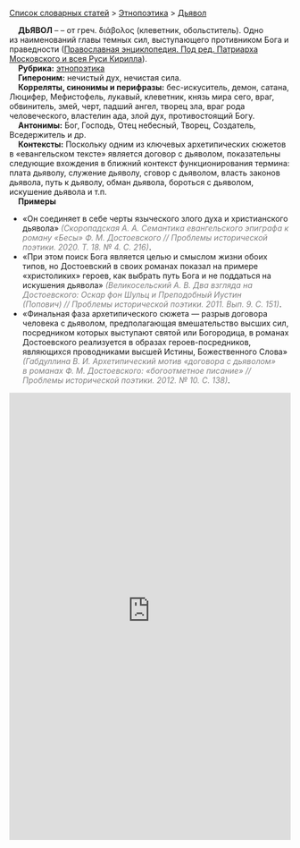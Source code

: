 <style>
st { color: Gray;
  font-style: italic;}
</style>

[Список словарных статей](https://thesaurus-dostoevsky.github.io/Thesaurus/) > [Этнопоэтика](ethnopoe.md) > [Дьявол](дьявол.md) 

&nbsp;&nbsp;&nbsp;&nbsp;**ДЬЯВОЛ** –  – от греч. διάβολος (клеветник, обольститель). Одно из наименований главы темных сил, выступающего противником Бога и праведности ([Православная энциклопедия. Под ред. Патриарха Московского и всея Руси Кирилла](www.pravenc.ru)).  
&nbsp;&nbsp;&nbsp;&nbsp;**Рубрика:** [этнопоэтика](ethnopoe.md)  
&nbsp;&nbsp;&nbsp;&nbsp;**Гипероним:** нечистый дух, нечистая сила.  
&nbsp;&nbsp;&nbsp;&nbsp;**Корреляты, синонимы и перифразы:** бес-искуситель, демон, сатана, Люцифер, Мефистофель, лукавый, клеветник, князь мира сего, враг, обвинитель, змей, черт, падший ангел, творец зла, враг рода человеческого, властелин ада, злой дух, противостоящий Богу.  
&nbsp;&nbsp;&nbsp;&nbsp;**Антонимы:** Бог, Господь, Отец небесный, Творец, Создатель, Вседержитель и др.  
&nbsp;&nbsp;&nbsp;&nbsp;**Контексты:** Поскольку одним из ключевых архетипических сюжетов в «евангельском тексте» является договор с дьяволом, показательны следующие вхождения в ближний контекст функционирования термина: плата дьяволу, служение дьяволу, сговор с дьяволом, власть законов дьявола, путь к дьяволу, обман дьявола, бороться с дьяволом, искушение дьявола и т.п.  <br>
&nbsp;&nbsp;&nbsp;&nbsp;**Примеры**  
* «Он соединяет в себе черты языческого злого духа и христианского дьявола» <st>(Скоропадская А. А. Семантика евангельского эпиграфа к роману «Бесы» Ф. М. Достоевского // Проблемы исторической поэтики. 2020. Т. 18. № 4. С. 216)</st>.
* «При этом поиск Бога является целью и смыслом жизни обоих типов, но Достоевский в своих романах показал на примере «христоликих» героев, как выбрать путь Бога и не поддаться на искушения дьявола» <st>(Великосельский А. В. Два взгляда на Достоевского: Оскар фон Шульц и Преподобный Иустин (Попович) // Проблемы исторической поэтики. 2011. Вып. 9. С. 151)</st>.
* «Финальная фаза архетипического сюжета — разрыв договора человека с дьяволом, предполагающая вмешательство высших сил, посредником которых выступают святой или Богородица, в романах Достоевского реализуется в образах героев-посредников, являющихся проводниками высшей Истины, Божественного Слова» <st>(Габдуллина В. И. Архетипический мотив «договора с дьяволом» в романах Ф. М. Достоевского: «богоотметное писание» // Проблемы исторической поэтики. 2012. № 10. С. 138)</st>.

<iframe src="https://thesaurus-dostoevsky.github.io/nk/дьявол.html" style="border:0px;width:100%;height:800px" allowfullscreen="true" webkitallowfullscreen="true" mozallowfullscreen="true">
